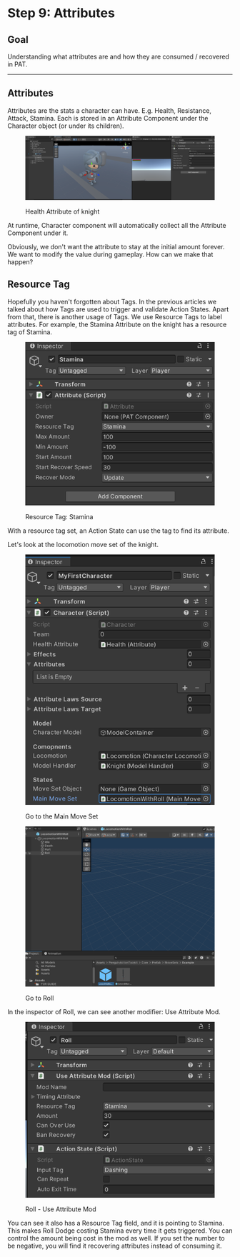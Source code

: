 # Step 9: Attributes

## Goal

Understanding what attributes are and how they are consumed / recovered in PAT.

***

## Attributes

Attributes are the stats a character can have. E.g. Health, Resistance, Attack, Stamina. Each is stored in an Attribute Component under the Character object (or under its children).

<figure><img src="../.gitbook/assets/image (55).png" alt=""><figcaption><p>Health Attribute of knight</p></figcaption></figure>

At runtime, Character component will automatically collect all the Attribute Component under it.&#x20;

Obviously, we don't want the attribute to stay at the initial amount forever. We want to modify the value during gameplay. How can we make that happen?

## Resource Tag

Hopefully you haven't forgotten about Tags. In the previous articles we talked about how Tags are used to trigger and validate Action States. Apart from that, there is another usage of Tags. We use Resource Tags to label attributes. For example, the Stamina Attribute on the knight has a resource tag of Stamina.

<figure><img src="../.gitbook/assets/image (56).png" alt=""><figcaption><p>Resource Tag: Stamina</p></figcaption></figure>

With a resource tag set, an Action State can use the tag to find its attribute.

Let's look at the locomotion move set of the knight.

<figure><img src="../.gitbook/assets/image (57).png" alt=""><figcaption><p>Go to the Main Move Set</p></figcaption></figure>

<figure><img src="../.gitbook/assets/image (58).png" alt=""><figcaption><p>Go to Roll</p></figcaption></figure>

In the inspector of Roll, we can see another modifier: Use Attribute Mod.

<figure><img src="../.gitbook/assets/image (59).png" alt=""><figcaption><p>Roll - Use Attribute Mod</p></figcaption></figure>

You can see it also has a Resource Tag field, and it is pointing to Stamina. This makes Roll Dodge costing Stamina every time it gets triggered. You can control the amount being cost in the mod as well. If you set the number to be negative, you will find it recovering attributes instead of consuming it.
